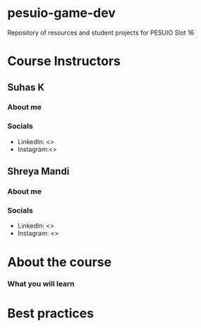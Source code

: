 # pesuio-game-dev
Repository of resources and student projects for PESUIO Slot 16

# Course Instructors
## Suhas K
### About me

### Socials
* LinkedIn: <>
* Instagram:<>

## Shreya Mandi
### About me

### Socials
* LinkedIn: <>
* Instagram: <>

# About the course
### What you will learn


# Best practices

